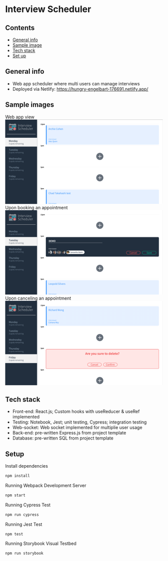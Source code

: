 # Interview Scheduler

## Contents

- [General info](#general-info)
- [Sample image](#sample-image)
- [Tech stack](#tech-stack)
- [Set up](#set-up)

## General info

- Web app scheduler where multi users can manage interviews
- Deployed via Netlify: https://hungry-engelbart-176691.netlify.app/

## Sample images

Web app view
![sample1](https://github.com/jeffk713/scheduler/blob/master/sample-images/image1.png?raw=true)
Upon booking an appointment
![sample2](https://github.com/jeffk713/scheduler/blob/master/sample-images/image2.png?raw=true)
Upon canceling an appointment
![sample3](https://github.com/jeffk713/scheduler/blob/master/sample-images/image3.png?raw=true)

## Tech stack

- Front-end: React.js; Custom hooks with useReducer & useRef implemented
- Testing: Notebook, Jest; unit testing, Cypress; integration testing
- Web-socket: Web socket implemented for multiplie user usage
- Back-end: pre-written Express.js from project template
- Database: pre-written SQL from project template

## Setup

Install dependencies

```bash
npm install
```

Running Webpack Development Server

```bash
npm start
```

Running Cypress Test

```bash
npm run cypress
```

Running Jest Test

```bash
npm test
```

Running Storybook Visual Testbed

```bash
npm run storybook
```

